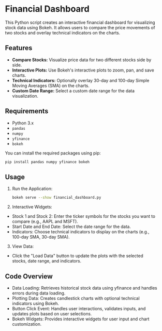 # Financial Dashboard

This Python script creates an interactive financial dashboard for visualizing stock data using Bokeh. It allows users to compare the price movements of two stocks and overlay technical indicators on the charts.

## Features

- **Compare Stocks:** Visualize price data for two different stocks side by side.
- **Interactive Plots:** Use Bokeh's interactive plots to zoom, pan, and save charts.
- **Technical Indicators:** Optionally overlay 30-day and 100-day Simple Moving Averages (SMA) on the charts.
- **Custom Date Range:** Select a custom date range for the data visualization.

## Requirements

- Python 3.x
- `pandas`
- `numpy`
- `yfinance`
- `bokeh`

You can install the required packages using pip:

```bash
pip install pandas numpy yfinance bokeh
```

## Usage
1. Run the Application:
   ```bash
   bokeh serve --show financial_dashboard.py
2. Interactive Widgets:
- Stock 1 and Stock 2: Enter the ticker symbols for the stocks you want to compare (e.g., AAPL and MSFT).
- Start Date and End Date: Select the date range for the data.
- Indicators: Choose technical indicators to display on the charts (e.g., 100-day SMA, 30-day SMA).

3. View Data:
- Click the "Load Data" button to update the plots with the selected stocks, date range, and indicators.

## Code Overview
- Data Loading: Retrieves historical stock data using yfinance and handles errors during data loading.
- Plotting Data: Creates candlestick charts with optional technical indicators using Bokeh.
- Button Click Event: Handles user interactions, validates inputs, and updates plots based on user selections.
- Bokeh Widgets: Provides interactive widgets for user input and chart customization.
